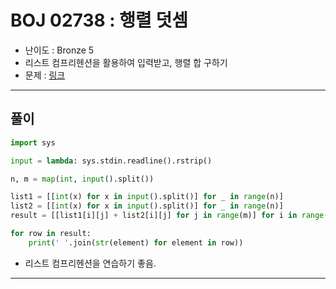 # BOJ 02738 : 행렬 덧셈
- 난이도 : Bronze 5
- 리스트 컴프리헨션을 활용하여 입력받고, 행렬 합 구하기
- 문제 : [링크](https://www.acmicpc.net/problem/2738)

---  

## 풀이
```python
import sys

input = lambda: sys.stdin.readline().rstrip()

n, m = map(int, input().split())

list1 = [[int(x) for x in input().split()] for _ in range(n)]
list2 = [[int(x) for x in input().split()] for _ in range(n)]
result = [[list1[i][j] + list2[i][j] for j in range(m)] for i in range(n)]

for row in result:
    print(' '.join(str(element) for element in row))

```
- 리스트 컴프리헨션을 연습하기 좋음.

---
